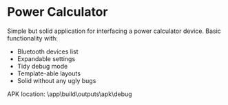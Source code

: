 # Power Calculator
Simple but solid application for interfacing a power calculator device.
Basic functionality with:
- Bluetooth devices list
- Expandable settings
- Tidy debug mode
- Template-able layouts
- Solid without any ugly bugs

APK location: \app\build\outputs\apk\debug
